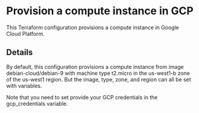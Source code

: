 # Provision a compute instance in GCP
This Terraform configuration provisions a compute instance in Google Cloud Platform.

## Details
By default, this configuration provisions a compute instance from image debian-cloud/debian-9 with machine type t2.micro in the us-west1-b zone of the us-west1 region. But the image, type, zone, and region can all be set with variables.

Note that you need to set provide your GCP credentials in the gcp_credentials variable.
